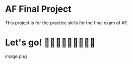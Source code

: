 # AF Final Project

This project is for the practice skills for the final exam of AF.

# Let's go! 💪💪💪💪💪💪💪💪💪


image.png